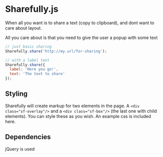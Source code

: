 # Sharefully.js

When all you want is to share a text (copy to clipboard), and dont want to care about layout. 

All you care about is that you need to give the user a popup with some text

```javascript
// just basic sharing
Sharefully.share('http://my.url/for-sharing');

// with a label text
Sharefully.share({ 
  label: 'Here you go!',
  text: 'The text to share'
});

```


## Styling

Sharefully will create markup for two elements in the page. A `<div class="sf-overlay"/>` and a `<div class="sf-box"/>` (the last one with child elements). You can style these as you wish. An example css is included here.

## Dependencies

jQuery is used

